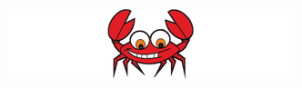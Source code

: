 
[![crab](https://raw.githubusercontent.com/StekolschikovV/crab/master/img/crab-md.png)](https://youtu.be/-hlMI1d_5_w)



